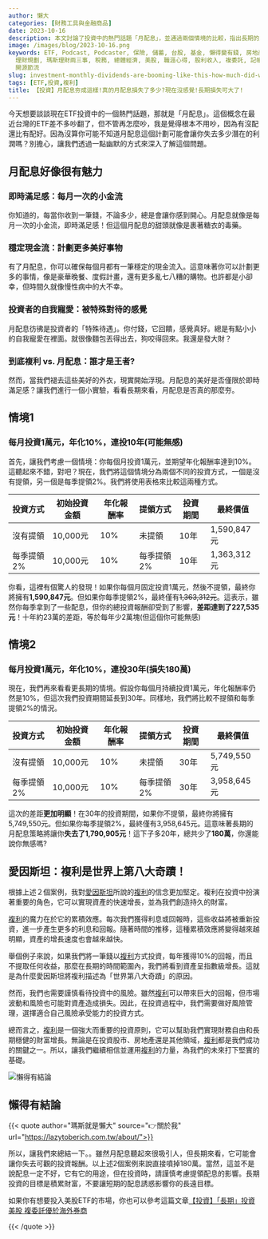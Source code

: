 ```yaml
---
author: 懶大
categories: [財務工具與金融商品]
date: 2023-10-16
description: 本文討論了投資中的熱門話題「月配息」，並通過兩個情境的比較，指出長期的月配息策略可能會導致投資報酬損失。文章提醒投資者在考慮提領配息時要謹慎，並強調長期投資的重要性。最後，文章以幽默的方式呼籲投資者保持冷靜，謹慎投資，並提供了進一步了解投資知識的資源。
image: /images/blog/2023-10-16.png
keywords: ETF, Podcast, Podcaster, 保險, 儲蓄, 台股, 基金, 懶得變有錢, 房地產, 投資, 投資理財, 支出, 收入, 理財,
  理財規劃, 瑪斯理財兩三事, 稅務, 總體經濟, 美股, 職涯心得, 股利收入, 複委託, 記帳, 讀書心得, 財務規劃, 財商, 貸款, 資產配置, 退休規劃,
  開源節流
slug: investment-monthly-dividends-are-booming-like-this-how-much-did-we-really-lose-in-monthly-dividends-we-don-t-feel-it-now-but-long-term-losses-can-be-significant
tags: [ETF,投資,複利]
title: 【投資】月配息夯成這樣!真的月配息損失了多少?現在沒感覺!長期損失可大了!
---
```

今天想要談談現在ETF投資中的一個熱門話題，那就是「月配息」。這個概念在最近台灣的ETF差不多吵翻了，但不管再怎麼吵，我是覺得根本不用吵，因為有沒配還比有配好。因為沒算你可能不知道月配息這個計劃可能會讓你失去多少潛在的利潤嗎？別擔心，讓我們透過一點幽默的方式來深入了解這個問題。

## 月配息好像很有魅力

### 即時滿足感：每月一次的小金流

你知道的，每當你收到一筆錢，不論多少，總是會讓你感到開心。月配息就像是每月一次的小金流，即時滿足感！但這個月配息的甜頭就像是裹著糖衣的毒藥。

### 穩定現金流：計劃更多美好事物

有了月配息，你可以確保每個月都有一筆穩定的現金流入。這意味著你可以計劃更多的事情，像是豪華晚餐、度假計畫，還有更多亂七八糟的購物。也許都是小卻幸，但時間久就像慢性病中的大不幸。

### 投資者的自我寵愛：被特殊對待的感覺

月配息彷彿是投資者的「特殊待遇」。你付錢，它回饋，感覺真好。總是有點小小的自我寵愛在裡面。就很像麵包丟得出去，狗咬得回來。我還是發大財？

### 到底複利 vs. 月配息：誰才是王者?

然而，當我們褪去這些美好的外衣，現實開始浮現。月配息的美好是否僅限於即時滿足感？讓我們進行一個小實驗，看看長期來看，月配息是否真的那麼夯。

## 情境1

### 每月投資1萬元，年化10%，連投10年(可能無感)

首先，讓我們考慮一個情境：你每個月投資1萬元，並期望年化報酬率達到10%。這聽起來不錯，對吧？現在，我們將這個情境分為兩個不同的投資方式，一個是沒有提領，另一個是每季提領2%。我們將使用表格來比較這兩種方式。

| 投資方式 | 初始投資金額 | 年化報酬率 | 提領方式 | 投資期間 | 最終價值 |
| --- | --- | --- | --- | --- | --- |
| 沒有提領 | 10,000元 | 10% | 未提領 | 10年 | 1,590,847元 |
| 每季提領2% | 10,000元 | 10% | 每季提領2% | 10年 | 1,363,312元 |

你看，這裡有個驚人的發現！如果你每個月固定投資1萬元，然後不提領，最終你將擁有**1,590,847元**。但如果你每季提領2%，最終僅有~~1,363,312元~~。這表示，雖然你每季拿到了一些配息，但你的總投資報酬卻受到了影響，**差距達到了227,535元**！十年約23萬的差距，等於每年少2萬塊(但這個你可能無感)

## 情境2

### 每月投資1萬元，年化10%，連投30年(損失180萬)

現在，我們再來看看更長期的情境。假設你每個月持續投資1萬元，年化報酬率仍然是10%，但這次我們投資期間延長到30年。同樣地，我們將比較不提領和每季提領2%的情況。

| 投資方式 | 初始投資金額 | 年化報酬率 | 提領方式 | 投資期間 | 最終價值 |
| --- | --- | --- | --- | --- | --- |
| 沒有提領 | 10,000元 | 10% | 未提領 | 30年 | 5,749,550元 |
| 每季提領2% | 10,000元 | 10% | 每季提領2% | 30年 | 3,958,645元 |

這次的差距**更加明顯**！在30年的投資期間，如果你不提領，最終你將擁有5,749,550元。但如果你每季提領2%，最終僅有3,958,645元。這意味著長期的月配息策略將讓你**失去了1,790,905元**！這下子多20年，總共少了**180萬**，你還能說你無感嗎?



## 愛因斯坦：複利是世界上第八大奇蹟！

根據上述２個案例，我對[愛因斯坦](https://zh.wikipedia.org/zh-tw/%E9%98%BF%E5%B0%94%E4%BC%AF%E7%89%B9%C2%B7%E7%88%B1%E5%9B%A0%E6%96%AF%E5%9D%A6)所說的[複利](https://zh.wikipedia.org/zh-tw/%E5%A4%8D%E5%88%A9)的信念更加堅定。複利在投資中扮演著重要的角色，它可以實現資產的快速增長，並為我們創造持久的財富。

[複利](https://zh.wikipedia.org/zh-tw/%E5%A4%8D%E5%88%A9)的魔力在於它的累積效應。每次我們獲得利息或回報時，這些收益將被重新投資，進一步產生更多的利息和回報。隨著時間的推移，這種累積效應將變得越來越明顯，資產的增長速度也會越來越快。

舉個例子來說，如果我們將一筆錢以[複利](https://zh.wikipedia.org/zh-tw/%E5%A4%8D%E5%88%A9)方式投資，每年獲得10%的回報，而且不提取任何收益，那麼在長期的時間範圍內，我們將看到資產呈指數級增長。這就是為什麼愛因斯坦將複利描述為「世界第八大奇蹟」的原因。

然而，我們也需要謹慎看待投資中的風險。雖然[複利](https://zh.wikipedia.org/zh-tw/%E5%A4%8D%E5%88%A9)可以帶來巨大的回報，但市場波動和風險也可能對資產造成損失。因此，在投資過程中，我們需要做好風險管理，選擇適合自己風險承受能力的投資方式。

總而言之，[複利](https://zh.wikipedia.org/zh-tw/%E5%A4%8D%E5%88%A9)是一個強大而重要的投資原則，它可以幫助我們實現財務自由和長期穩健的財富增長。無論是在投資股市、房地產還是其他領域，[複利](https://zh.wikipedia.org/zh-tw/%E5%A4%8D%E5%88%A9)都是我們成功的關鍵之一。所以，讓我們繼續相信並運用[複利](https://zh.wikipedia.org/zh-tw/%E5%A4%8D%E5%88%A9)的力量，為我們的未來打下堅實的基礎。


![懶得有結論](/images/blog/lazytobeconclude.svg)
## 懶得有結論

{{< quote author="瑪斯就是懶大" source="👉關於我" url="https://lazytoberich.com.tw/about/">}}
    
所以，讓我們來總結一下。。雖然月配息聽起來很吸引人，但長期來看，它可能會讓你失去可觀的投資報酬。以上述2個案例來說直接噴掉180萬。當然，這並不是說配息一定不好，它有它的用途，但在投資時，請謹慎考慮提領配息的影響。長期投資的目標是積累財富，不要讓短期的配息誘惑影響你的長遠目標。

如果你有想要投入美股ETF的市場，你也可以參考這篇文章[【投資】「長期」投資美股 複委託優於海外券商](https://lazytoberich.com.tw/p/investment-long-term-investing-in-us-stocks-is-better-with-multiple-delegations-than-overseas-brokerages./)

{{< /quote >}}

